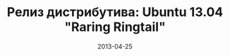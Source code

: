 ---
layout: post
title: "Релиз дистрибутива: Ubuntu 13.04 \"Raring Ringtail\""
date: 2013-04-25   
---
